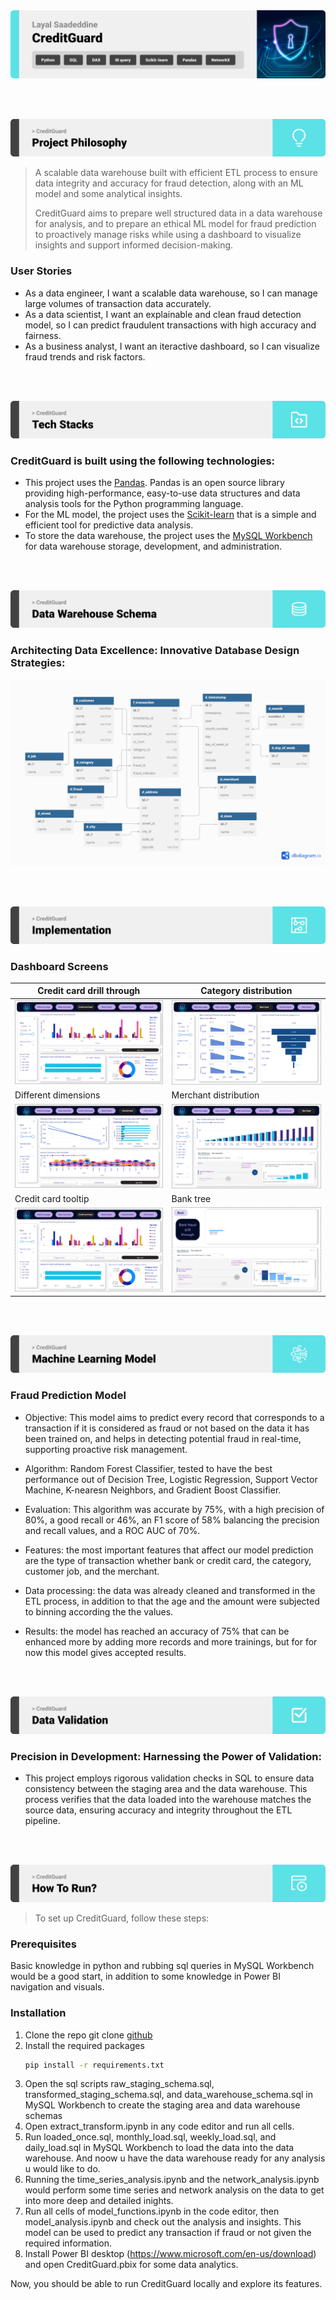 <img src="./readme/title1.svg"/>

<br><br>

<!-- project philosophy -->
<img src="./readme/title2.svg"/>

> A scalable data warehouse built with efficient ETL process to ensure data integrity and accuracy for fraud detection, along with an ML model and some analytical insights.
>
> CreditGuard aims to prepare well structured data in a data warehouse for analysis, and to prepare an ethical ML model for fraud prediction to proactively manage risks while using a dashboard to visualize insights and support informed decision-making.

### User Stories
- As a data engineer, I want a scalable data warehouse, so I can manage large volumes of transaction data accurately.
- As a data scientist, I want an explainable and clean fraud detection model, so I can predict fraudulent transactions with high accuracy and fairness.
- As a business analyst, I want an iteractive dashboard, so I can visualize fraud trends and risk factors.

<br><br>
<!-- Tech stack -->
<img src="./readme/title3.svg"/>

###  CreditGuard is built using the following technologies:

- This project uses the [Pandas](https://pandas.pydata.org/docs/). Pandas is an open source library providing high-performance, easy-to-use data structures and data analysis tools for the Python programming language.
- For the ML model, the project uses the [Scikit-learn](https://scikit-learn.org/stable/) that is a simple and efficient tool for predictive data analysis.
- To store the data warehouse, the project uses the [MySQL Workbench](https://dev.mysql.com/doc/workbench/en/) for data warehouse storage, development, and administration.

<br><br>
<!-- Data Warehouse Design -->
<img src="./readme/title5.svg"/>

###  Architecting Data Excellence: Innovative Database Design Strategies:

<img src="./readme/screens/Fraudulent activities.png">


<br><br>


<!-- Implementation -->
<img src="./readme/title6.svg"/>


### Dashboard Screens 
| Credit card drill through | Category distribution |
| ---| ---|
| ![Credit card drill through](./readme/screens/cc_drill.gif) | ![Category distribution](./readme/screens/category.gif) |
|  Different dimensions | Merchant distribution  |
| ![Dimensions](./readme/screens/dimension.gif) | ![Merchant distribution](./readme/screens/merchant.gif) |
| Credit card tooltip | Bank tree |
| ![Credit card tooltip](./readme/screens/tooltip.gif) | ![Tree](./readme/screens/tree.gif) |
<br><br>


<!-- Prompt Engineering -->
<img src="./readme/title7.svg"/>

###  Fraud Prediction Model

 - Objective: This model aims to predict every record that corresponds to a transaction if it is considered as fraud or not based on the data it has been trained on, and helps in detecting potential fraud in real-time, supporting proactive risk management.

 - Algorithm: Random Forest Classifier, tested to have the best performance out of Decision Tree, Logistic Regression, Support Vector Machine, K-nearesn Neighbors, and Gradient Boost Classifier.

 - Evaluation: This algorithm was accurate by 75%, with a high precision of 80%, a good recall or 46%, an F1 score of 58% balancing the precision and recall values, and a ROC AUC of 70%.

 - Features: the most important features that affect our model prediction are the type of transaction whether bank or credit card, the category, customer job, and the merchant.

 - Data processing: the data was already cleaned and transformed in the ETL process, in addition to that the age and the amount were subjected to binning according the the values.

 - Results: the model has reached an accuracy of 75% that can be enhanced more by adding more records and more trainings, but for for now this model gives accepted results.

<br><br>

<!-- Validation -->
<img src="./readme/title9.svg"/>

###  Precision in Development: Harnessing the Power of Validation:

- This project employs rigorous validation checks in SQL to ensure data consistency between the staging area and the data warehouse. This process verifies that the data loaded into the warehouse matches the source data, ensuring accuracy and integrity throughout the ETL pipeline.

<br><br>


<!-- How to run -->
<img src="./readme/title10.svg"/>

> To set up CreditGuard, follow these steps:

### Prerequisites

Basic knowledge in python and rubbing sql queries in MySQL Workbench would be a good start, in addition to some knowledge in Power BI navigation and visuals. 

### Installation


1. Clone the repo
   git clone [github](https://github.com/layalsaad/CreditGuard.git)
2. Install the required packages
   ```sh
   pip install -r requirements.txt
   ```
3. Open the sql scripts raw_staging_schema.sql, transformed_staging_schema.sql, and     data_warehouse_schema.sql in MySQL Workbench to create the staging area and data warehouse schemas
4. Open extract_transform.ipynb in any code editor and run all cells.
5. Run loaded_once.sql, monthly_load.sql, weekly_load.sql, and daily_load.sql in MySQL Workbench to load the data into the data warehouse. And noow u have the data warehouse ready for any analysis u would like to do.
6. Running the time_series_analysis.ipynb and the network_analysis.ipynb would perform some time series and network analysis on the data to get into more deep and detailed inights.
7. Run all cells of model_functions.ipynb in the code editor, then model_analysis.ipynb and check out the analysis and insights. This model can be used to predict any transaction if fraud or not given the required information.
8. Install Power BI desktop (https://www.microsoft.com/en-us/download) and open CreditGuard.pbix for some data analytics.



Now, you should be able to run CreditGuard locally and explore its features.